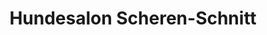 ---
title: "Hundesalon Scheren-Schnitt"
url: /wipperfuerth/hundesalon-scheren-schnitt/
shop: Tiersalon
---